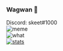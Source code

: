 ### Wagwan 👋
Discord: skeet#1000 <br>
![meme](https://komarev.com/ghpvc/?username=skeqt&style=flat-square&color=blueviolet) <br>
![what](https://github-readme-stats.vercel.app/api/wakatime?username=skeqt&theme=highcontrast) <br>
[![stats](https://github-readme-stats.vercel.app/api?username=skeqt&show_icons=true&theme=highcontrast)](https://github.com/anuraghazra/github-readme-stats) <br>
<br>
